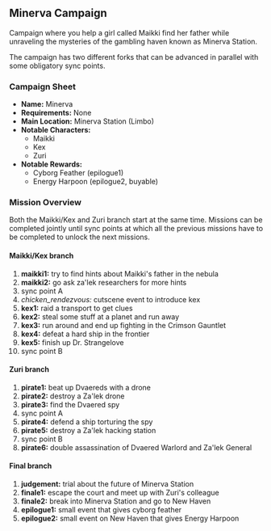 ## Minerva Campaign

Campaign where you help a girl called Maikki find her father while unraveling
the mysteries of the gambling haven known as Minerva Station.

The campaign has two different forks that can be advanced in parallel with some
obligatory sync points.

### Campaign Sheet

* **Name:** Minerva
* **Requirements:** None
* **Main Location:** Minerva Station (Limbo)
* **Notable Characters:**
   * Maikki
   * Kex
   * Zuri
* **Notable Rewards:**
   * Cyborg Feather (epilogue1)
   * Energy Harpoon (epilogue2, buyable)

### Mission Overview

Both the Maikki/Kex and Zuri branch start at the same time. Missions can be
completed jointly until sync points at which all the previous missions have to
be completed to unlock the next missions.

#### Maikki/Kex branch

1. **maikki1:** try to find hints about Maikki's father in the nebula
1. **maikki2:** go ask za'lek researchers for more hints
1. sync point A
1. *chicken_rendezvous:* cutscene event to introduce kex
1. **kex1:** raid a transport to get clues
1. **kex2:** steal some stuff at a planet and run away
1. **kex3:** run around and end up fighting in the Crimson Gauntlet
1. **kex4:** defeat a hard ship in the frontier
1. **kex5:** finish up Dr. Strangelove
1. sync point B

#### Zuri branch

1. **pirate1:** beat up Dvaereds with a drone
1. **pirate2:** destroy a Za'lek drone
1. **pirate3:** find the Dvaered spy
1. sync point A
1. **pirate4:** defend a ship torturing the spy
1. **pirate5:** destroy a Za'lek hacking station
1. sync point B
1. **pirate6:** double assassination of Dvaered Warlord and Za'lek General

#### Final branch

1. **judgement:** trial about the future of Minerva Station
1. **finale1:** escape the court and meet up with Zuri's colleague
1. **finale2:** break into Minerva Station and go to New Haven
1. **epilogue1:** small event that gives cyborg feather
1. **epilogue2:** small event on New Haven that gives Energy Harpoon

